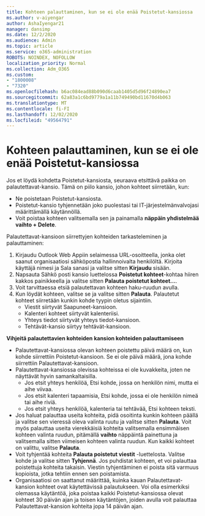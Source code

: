 ```yaml
---
title: Kohteen palauttaminen, kun se ei ole enää Poistetut-kansiossa
ms.author: v-aiyengar
author: AshaIyengar21
manager: dansimp
ms.date: 12/2/2020
ms.audience: Admin
ms.topic: article
ms.service: o365-administration
ROBOTS: NOINDEX, NOFOLLOW
localization_priority: Normal
ms.collection: Adm_O365
ms.custom:
- "1800008"
- "7320"
ms.openlocfilehash: b6ac084ead88b090d6caab1405d5d96f24890ea7
ms.sourcegitcommit: 62a83a1c6bd9779a1a11b749490bd11670d4b063
ms.translationtype: MT
ms.contentlocale: fi-FI
ms.lasthandoff: 12/02/2020
ms.locfileid: "49564791"
---
```

# <a name="recover-an-item-thats-no-longer-in-your-deleted-items-folder"></a>Kohteen palauttaminen, kun se ei ole enää Poistetut-kansiossa

Jos et löydä kohdetta Poistetut-kansiosta, seuraava etsittävä paikka on palautettavat-kansio. Tämä on piilo kansio, johon kohteet siirretään, kun:
- Ne poistetaan Poistetut-kansiosta.
- Poistetut-kansio tyhjennetään joko puolestasi tai IT-järjestelmänvalvojasi määrittämällä käytännöllä.
- Voit poistaa kohteen valitsemalla sen ja painamalla **näppäin yhdistelmää vaihto + Delete**.

Palautettavat-kansioon siirrettyjen kohteiden tarkasteleminen ja palauttaminen:
1. Kirjaudu Outlook Web Appiin selaimessa URL-osoitteella, jonka olet saanut organisaatiosi sähköpostia hallinnoivalta henkilöltä. Kirjoita käyttäjä nimesi ja Sala sanasi ja valitse sitten **Kirjaudu** sisään.
1. Napsauta Sähkö posti kansio luettelossa **Poistetut kohteet**-kohtaa hiiren kakkos painikkeella ja valitse sitten **Palauta poistetut kohteet...**.
1. Voit tarvittaessa etsiä palautettavan kohteen haku-ruudun avulla.
1. Kun löydät kohteen, valitse se ja valitse sitten **Palauta**.
   Palautetut kohteet siirretään kunkin kohde tyypin oletus sijaintiin.
    - Viestit siirtyvät Saapuneet-kansioon.
    - Kalenteri kohteet siirtyvät kalenteriisi.
    - Yhteys tiedot siirtyvät yhteys tiedot-kansioon.
    - Tehtävät-kansio siirtyy tehtävät-kansioon.

**Vihjeitä palautettavien kohteiden kansion kohteiden palauttamiseen**

- Palautettavat-kansiossa olevan kohteen poistettu päivä määrä on, kun kohde siirrettiin Poistetut-kansioon. Se ei ole päivä määrä, jona kohde siirrettiin Palautettavat-kansioon.
- Palautettavat-kansiossa olevissa kohteissa ei ole kuvakkeita, joten ne näyttävät hyvin samankaltaisilla.
    - Jos etsit yhteys henkilöä, Etsi kohde, jossa on henkilön nimi, mutta ei aihe viivaa.
    - Jos etsit kalenteri tapaamisia, Etsi kohde, jossa ei ole henkilön nimeä tai aihe riviä.
    - Jos etsit yhteys henkilöä, kalenteria tai tehtävää, Etsi kohteen teksti.
- Jos haluat palauttaa useita kohteita, pidä osoitinta kunkin kohteen päällä ja valitse sen vieressä oleva valinta ruutu ja valitse sitten **Palauta**. Voit myös palauttaa useita vierekkäisiä kohteita valitsemalla ensimmäisen kohteen valinta ruudun, pitämällä **vaihto** näppäintä painettuna ja valitsemalla sitten viimeisen kohteen valinta ruudun. Kun kaikki kohteet on valittu, valitse **Palauta**.
- Voit tyhjentää kohteita **Palauta poistetut viestit** -luettelosta. Valitse kohde ja valitse sitten **Tyhjennä**. Jos puhdistat kohteen, et voi palauttaa poistettuja kohteita takaisin. Viestin tyhjentäminen ei poista sitä varmuus kopioista, jotka tehtiin ennen sen poistamista.
- Organisaatiosi on saattanut määrittää, kuinka kauan Palautettavat-kansion kohteet ovat käytettävissä palautukseen. Voi olla esimerkiksi olemassa käytäntöä, joka poistaa kaikki Poistetut-kansiossa olevat kohteet 30 päivän ajan ja toisen käytäntöjen, joiden avulla voit palauttaa Palautettavat-kansion kohteita jopa 14 päivän ajan.
